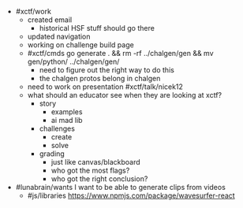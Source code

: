 - #xctf/work
	- created email
		- historical HSF stuff should go there
	- updated navigation
	- working on challenge build page
	- #xctf/cmds go generate . && rm -rf ../chalgen/gen && mv gen/python/ ../chalgen/gen/
		- need to figure out the right way to do this
		- the chalgen protos belong in chalgen
	- need to work on presentation #xctf/talk/nicek12
	- what should an educator see when they are looking at xctf?
		- story
			- examples
			- ai mad lib
		- challenges
			- create
			- solve
		- grading
			- just like canvas/blackboard
			- who got the most flags?
			- who got the right conclusion?
- #lunabrain/wants I want to be able to generate clips from videos
	- #js/libraries https://www.npmjs.com/package/wavesurfer-react